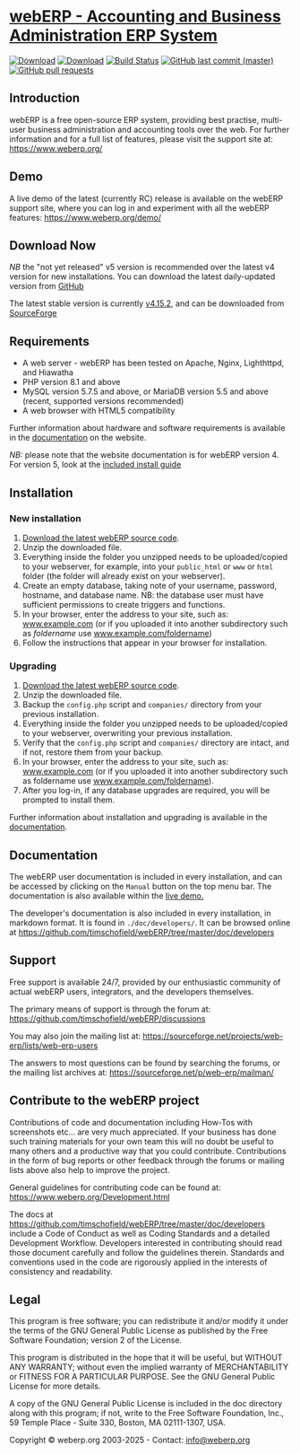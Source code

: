# [webERP - Accounting and Business Administration ERP System](https://www.weberp.org/)

[![Download](https://img.shields.io/sourceforge/dm/web-erp.svg)](https://sourceforge.net/projects/web-erp/files/latest/download)
[![Download](https://img.shields.io/sourceforge/dt/web-erp.svg)](https://sourceforge.net/projects/web-erp/files/latest/download)
[![Build Status](https://github.com/timschofield/webERP/actions/workflows/ci.yaml/badge.svg)](https://github.com/timschofield/webERP/actions/workflows/ci.yaml)
[![GitHub last commit (master)](https://img.shields.io/github/last-commit/timschofield/webERP/master.svg)](https://github.com/timschofield/webERP/commits/master/)
[![GitHub pull requests](https://img.shields.io/github/issues-pr-raw/timschofield/webERP.svg)](https://github.com/timschofield/webERP/pulls)

## Introduction

webERP is a free open-source ERP system, providing best practise, multi-user business administration and accounting tools
over the web. For further information and for a full list of features, please visit the support site at: https://www.weberp.org/

## Demo

A live demo of the latest (currently RC) release is available on the webERP support site, where you can log in and experiment
with all the webERP features: https://www.weberp.org/demo/

## Download Now

*NB* the "not yet released" v5 version is recommended over the latest v4 version for new installations. You can
download the latest daily-updated version from [GitHub](https://github.com/timschofield/webERP/archive/refs/heads/master.zip)

The latest stable version is currently [v4.15.2](https://github.com/timschofield/webERP/releases/tag/v4.15.2), and can
be downloaded from [SourceForge](http://sourceforge.net/projects/web-erp/files/latest/download)

## Requirements
- A web server - webERP has been tested on Apache, Nginx, Lighthttpd, and Hiawatha
- PHP version 8.1 and above
- MySQL version 5.7.5 and above, or MariaDB version 5.5 and above (recent, supported versions recommended)
- A web browser with HTML5 compatibility

Further information about hardware and software requirements is available in the [documentation](https://www.weberp.org/Documentation.html)
on the website.

_NB:_ please note that the website documentation is for webERP version 4. For version 5, look at the [included install guide](doc/INSTALL.md)

## Installation

### New installation

1. [Download the latest webERP source code](https://github.com/timschofield/webERP/archive/refs/heads/master.zip).
2. Unzip the downloaded file.
3. Everything inside the folder you unzipped needs to be uploaded/copied to your webserver, for example, into your
   `public_html` or `www` or `html` folder (the folder will already exist on your webserver).
4. Create an empty database, taking note of your username, password, hostname, and database name.
   NB: the database user must have sufficient permissions to create triggers and functions.
5. In your browser, enter the address to your site, such as: www.example.com (or if you uploaded it into another subdirectory
   such as _foldername_ use www.example.com/foldername)
6. Follow the instructions that appear in your browser for installation.

### Upgrading

1. [Download the latest webERP source code](https://github.com/timschofield/webERP/archive/refs/heads/master.zip).
2. Unzip the downloaded file.
3. Backup the `config.php` script and `companies/` directory from your previous installation.
4. Everything inside the folder you unzipped needs to be uploaded/copied to your webserver, overwriting your previous installation.
5. Verify that the `config.php` script and `companies/` directory are intact, and if not, restore them from your backup.
6. In your browser, enter the address to your site, such as: www.example.com (or if you uploaded it into another subdirectory such as foldername use www.example.com/foldername).
7. After you log-in, if any database upgrades are required, you will be prompted to install them.

Further information about installation and upgrading is available in the [documentation](https://www.weberp.org/demo/ManualContents.php?ViewTopic=GettingStarted).

## Documentation

The webERP user documentation is included in every installation, and can be accessed by clicking on the `Manual` button on the
top menu bar. The documentation is also available within the [live demo.](https://www.weberp.org/demo/ManualContents.php)

The developer's documentation is also included in every installation, in markdown format. It is found in `./doc/developers/`.
It can be browsed online at https://github.com/timschofield/webERP/tree/master/doc/developers

## Support

Free support is available 24/7, provided by our enthusiastic community of actual webERP users, integrators, and the developers themselves.

The primary means of support is through the forum at: https://github.com/timschofield/webERP/discussions

You may also join the mailing list at: https://sourceforge.net/projects/web-erp/lists/web-erp-users

The answers to most questions can be found by searching the forums, or the mailing list archives at: https://sourceforge.net/p/web-erp/mailman/

## Contribute to the webERP project

Contributions of code and documentation including How-Tos with screenshots etc... are very much appreciated. If your business
has done such training materials for your own team this will no doubt be useful to many others and a productive way that
you could contribute. Contributions in the form of bug reports or other feedback through the forums or mailing lists above
also help to improve the project.

General guidelines for contributing code can be found at: https://www.weberp.org/Development.html

The docs at https://github.com/timschofield/webERP/tree/master/doc/developers include a Code of Conduct as well as
Coding Standards and a detailed Development Workflow.
Developers interested in contributing should read those document carefully and follow the guidelines therein. Standards and
conventions used in the code are rigorously applied in the interests of consistency and readability.

## Legal

This program is free software; you can redistribute it and/or modify it under the terms of the GNU General Public License
as published by the Free Software Foundation; version 2 of the License.

This program is distributed in the hope that it will be useful, but WITHOUT ANY WARRANTY; without even the implied warranty
of MERCHANTABILITY or FITNESS FOR A PARTICULAR PURPOSE.  See the GNU General Public License for more details.

A copy of the GNU General Public License is included in the doc directory along with this program; if not, write to the
Free Software Foundation, Inc., 59 Temple Place - Suite 330, Boston, MA  02111-1307, USA.

Copyright © weberp.org 2003-2025 - Contact: info@weberp.org
